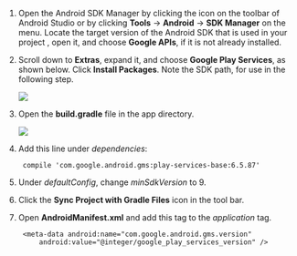 1. Open the Android SDK Manager by clicking the icon on the toolbar of Android Studio or by clicking **Tools** -> **Android** -> **SDK Manager** on the menu. Locate the target version of the Android SDK that is used in your project , open it, and choose **Google APIs**, if it is not already installed.

2. Scroll down to **Extras**, expand it, and choose **Google Play Services**, as shown below. Click **Install Packages**. Note the SDK path, for use in the following step. 

    ![](./media/notification-hubs-android-get-started/notification-hub-create-android-app4.png)


3. Open the **build.gradle** file in the app directory.

    ![](./media/mobile-services-android-get-started-push/android-studio-push-build-gradle.png)

4. Add this line under *dependencies*: 

        compile 'com.google.android.gms:play-services-base:6.5.87'

5. Under *defaultConfig*, change *minSdkVersion* to 9.
 
6. Click the **Sync Project with Gradle Files** icon in the tool bar.

7. Open **AndroidManifest.xml** and add this tag to the *application* tag.

        <meta-data android:name="com.google.android.gms.version"
            android:value="@integer/google_play_services_version" />
 






